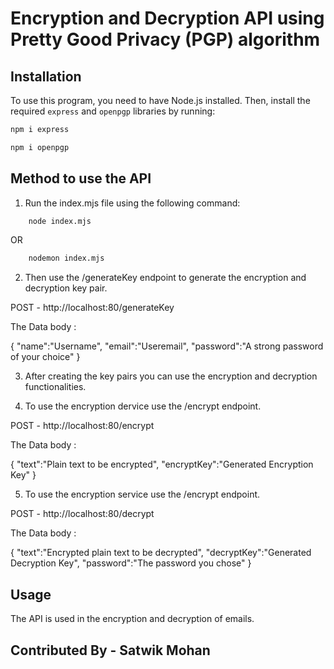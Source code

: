 # Encryption and Decryption API using Pretty Good Privacy (PGP) algorithm

## Installation

To use this program, you need to have Node.js installed. Then, install the required `express` and `openpgp` libraries by running:

```sh
npm i express
```

```sh
npm i openpgp
```

## Method to use the API

1. Run the index.mjs file using the following command:
```sh
    node index.mjs
```

OR

```sh
    nodemon index.mjs
```
2. Then use the /generateKey endpoint to generate the    encryption and decryption key pair.

POST - http://localhost:80/generateKey

The Data body :

{
    "name":"Username",
    "email":"Useremail",
    "password":"A strong password of your choice"
}

3. After creating the key pairs you can use the encryption and decryption functionalities.

4. To use the encryption dervice use the /encrypt endpoint.

POST - http://localhost:80/encrypt

The Data body :

{
    "text":"Plain text to be encrypted",
    "encryptKey":"Generated Encryption Key"
}

5. To use the encryption service use the /encrypt endpoint.

POST - http://localhost:80/decrypt

The Data body :

{
    "text":"Encrypted plain text to be decrypted",
    "decryptKey":"Generated Decryption Key",
    "password":"The password you chose"
}

## Usage

The API is used in the encryption and decryption of emails.

## Contributed By - Satwik Mohan



